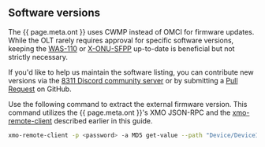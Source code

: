 ## Software versions

The {{ page.meta.ont }} uses CWMP instead of OMCI for firmware updates. While the OLT rarely requires approval for
specific software versions, keeping the [WAS-110] or [X-ONU-SFPP] up-to-date is beneficial but not strictly necessary.

If you'd like to help us maintain the software listing, you can contribute new versions via the
[8311 Discord community server] or by submitting a [Pull Request](https://github.com/up-n-atom/8311/pulls) on GitHub.

Use the following command to extract the external firmware version. This command utilizes the {{ page.meta.ont }}'s
XMO JSON-RPC and the [xmo-remote-client](#via-xmo-client) described earlier in this guide.

``` sh
xmo-remote-client -p <password> -a MD5 get-value --path "Device/DeviceInfo/SoftwareVersion" --path "Device/DeviceInfo/ExternalFirmwareVersion"
```

  [8311 Discord community server]: https://discord.com/servers/8311-886329492438671420
  [WAS-110]: ../xgs-pon/ont/bfw-solutions/was-110.md
  [X-ONU-SFPP]: ../xgs-pon/ont/potron-technology/x-onu-sfpp.md
